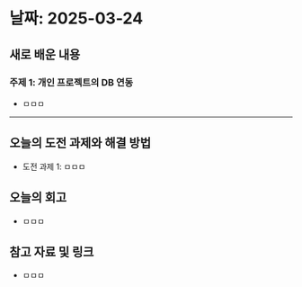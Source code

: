 # 날짜: 2025-03-24

## 새로 배운 내용
### 주제 1: 개인 프로젝트의 DB 연동
- ㅁㅁㅁ
---

## 오늘의 도전 과제와 해결 방법
- 도전 과제 1: ㅁㅁㅁ

## 오늘의 회고
- ㅁㅁㅁ

## 참고 자료 및 링크
- ㅁㅁㅁ
